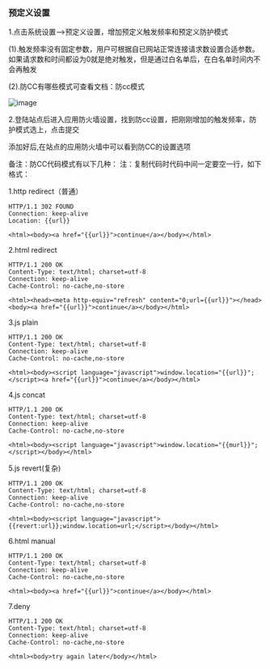 ### 预定义设置

1.点击系统设置—>预定义设置，增加预定义触发频率和预定义防护模式

(1).触发频率没有固定参数，用户可根据自已网站正常连接请求数设置合适参数。如果请求数和时间都设为0就是绝对触发，但是通过白名单后，在白名单时间内不会再触发

(2).防CC有哪些模式可查看文档：防cc模式

![image](https://user-images.githubusercontent.com/90588289/133721028-659c2006-bcfb-4a44-8e71-567e653b945a.png)

2.登陆站点后进入应用防火墙设置，找到防cc设置，把刚刚增加的触发频率，防护模式选上，点击提交

添加好后,在站点的应用防火墙中可以看到防CC的设置选项

备注：防CC代码模式有以下几种： 注：复制代码时代码中间一定要空一行，如下格式：

1.http redirect（普通）

```
HTTP/1.1 302 FOUND
Connection: keep-alive
Location: {{url}}

<html><body><a href="{{url}}">continue</a></body></html>
```
2.html redirect
```
HTTP/1.1 200 OK
Content-Type: text/html; charset=utf-8
Connection: keep-alive
Cache-Control: no-cache,no-store

<html><head><meta http-equiv="refresh" content="0;url={{url}}"></head><body><a href="{{url}}">continue</a></body></html>
```
3.js plain
```
HTTP/1.1 200 OK
Content-Type: text/html; charset=utf-8
Connection: keep-alive
Cache-Control: no-cache,no-store

<html><body><script language="javascript">window.location="{{url}}";</script><a href="{{url}}">continue</a></body></html>
```
4.js concat
```
HTTP/1.1 200 OK
Content-Type: text/html; charset=utf-8
Connection: keep-alive
Cache-Control: no-cache,no-store

<html><body><script language="javascript">window.location="{{murl}}";</script></body></html>
```
5.js revert(复杂)
```
HTTP/1.1 200 OK
Content-Type: text/html; charset=utf-8
Connection: keep-alive
Cache-Control: no-cache,no-store

<html><body><script language="javascript">{{revert:url}};window.location=url;</script></body></html>
```
6.html manual
```
HTTP/1.1 200 OK
Content-Type: text/html; charset=utf-8
Connection: keep-alive
Cache-Control: no-cache,no-store

<html><body><a href="{{url}}">continue</a></body></html>
```
7.deny
```
HTTP/1.1 200 OK
Content-Type: text/html; charset=utf-8
Connection: keep-alive
Cache-Control: no-cache,no-store

<html><body>try again later</body></html>
```
